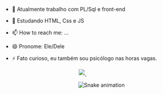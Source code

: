 - 🔭 Atualmente trabalho com PL/Sql e front-end
- 🌱 Estudando HTML, Css e JS

- 📫 How to reach me: ...
- 😄 Pronome: Ele/Dele

- ⚡ Fato curioso, eu também sou psicólogo nas horas vagas.

 <div style="margin-left: 40%;">
  <a href="mailto:matheus.batistaa@gmail.com"><img src="https://img.shields.io/badge/Gmail-D14836?style=for-the-badge&logo=gmail&logoColor=white" style="margin: 1px;">
  </a>
  <a href="https://www.linkedin.com/in/matheusbatistas/" target="_blank"
  style="margin: 1px;"><img src="https://img.shields.io/badge/LinkedIn-0077B5?style=for-the-badge&logo=linkedin&logoColor=white" alt="" target="_blank"></a>
  <a href="https://www.instagram.com/meet.iu/" target="_blank" style="margin: 1px;"><img src="https://img.shields.io/badge/Instagram-E4405F?style=for-the-badge&logo=instagram&logoColor=white" alt=""></a>
</div>

 <div style="margin-left: 40%;">

![Snake animation](https://github.com/theusbatista/theusbatista/blob/output/github-contribution-grid-snake.svg)

</div>
